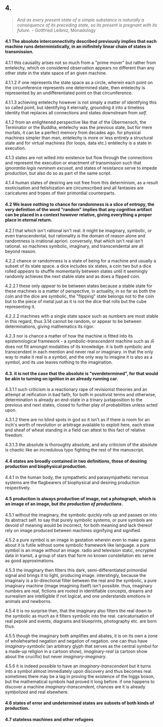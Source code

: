 ## 4.

> _And as every present state of a simple substance is naturally a consequence of its preceding state, so its present is pregnant with its future._ - Gottfried Leibniz, Monadology


#### 4.1 The absolute interconnectivity described previously implies that each machine runs deterministically, in an inifinitely linear chain of states in transmission.

4.1.1 this causality arises not so much from a "prime mover" but rather from entelechy, which on considered observation appears no different than any other _state_ in the state space of an given machine. 

4.1.1.2 if one represents the state space as a circle, wherein each point on the circumference represents one determined state, then entelechy is represented by an undifferentiated point on that circumference.

4.1.1.3 achieving entelechy however is not simply a matter of identifying this so called point, but identifying it eternally, grounding it into a timeless identity that replaces all connections and states downstream  from _self_.

4.1.2 from an enlightened perspective like that of the Übermensch, the Terminator or the Buddha, entelechy was the previous state, but for mere mortals, it can be a perfect memory from decades ago. for physical machines simpler than man, entelechy is more or less entirely a structural state and for virtual machines (for loops, data etc.) entelechy is a state in execution.

4.1.3 states are not willed _into_ existence but flow through the connections and represent the execution or enactment of transmission such that _ignorantia legis neminem excusat_, and states of resistance serve to impede production, but also do so as part of the same script.

4.1.4 human states of desiring are not free from this determinism, as a result exoticisation and fetishization are circumscribed and all fantasies are caricatures and tropes of their primordial counterparts.


#### 4.2 We leave nothing to chance for randomness is a slice of entropy, the very definition of the word "random" implies that any cognitive artifact can be placed in a context however relative, giving everything a proper place in eternal return. 

4.2.1 that which isn't rational isn't real. it might be imaginary, symbolic, or even transcendental, but rationality is the domain of reason alone and randomness is irrational apriori. conversely, that which isn't real isn't rational. so machines symbolic, imaginary, and transcendental are all beyond reason.

4.2.2 chance or randomness is a state of being for a machine and usually a subset of its state space. a dice includes six states, a coin two but a dice rolled _appears_ to shuffle momentarily between states until it seemingly randomly achieves the next stable state and as does a flipped coin.

4.2.2.1 these only _appear_ to be between states because a stable state for these machines is a matter of perspective, in actuality, in so far as both the coin and the dice are symbolic, the "flipping" state belongs not to the coin but to the piece of metal just as it is not the dice that rolls but the cube representing it.

4.2.2.2 machines with a single state space such as numbers are most stable in this regard, thus 3.14 cannot be random, or appear to be between determinations, giving mathematics its rigor.

4.2.3 nor is chance a matter of how the machine is fitted into its epistemological framework - a _symbolic-transcendent_ machine such as ॐ does not flit amongst modalities of its knowledge. it is both symbolic and transcendent in each mention and never real or imaginary. in that the only way to make it real is a symbol, and the only way to imagine it is also as a symbol, and its use leaves nothing to the imagination.


#### 4.3. it is not the case that the absolute is "overdetermined", for that would be akin to turning on ignition in an already running car. 

4.3.1.1 such criticism is a reactionary rape of revisionist theories and an attempt at reification in bad faith, for both in positivist terms and otherwise, determination is already an end-state in a trinary juxtaposition to the previous and next states, closed to further play of probabilities unless acted upon.

4.3.1.2 there are no blind spots in god so it isn't as if there is room for an inch's worth of revolution or arbitrage available to exploit here, each straw and sheaf of wheat standing in a field can attest to this fact of relative freedom.

4.3.1.3 the absolute is thoroughly absolute, and any criticism of the absolute is chaotic like an incredulous typo fighting the rest of the manuscript.


#### 4.4 states are broadly contained in two definitions, those of desiring production and biophysical production.

4.4.1 in the human body, the sympathetic and parasympathetic nervous systems are the flagbearers of biophysical and desiring production respectively.

#### 4.5 production is always production of image, not a photograph, which is an image of an image, but _the production of productions_.

4.5.1 without the imaginary, the symbolic quickly rolls up and passes on into its abstract self. to say that purely symbolic systems, or pure symbols are devoid of meaning would be incorrect, for both meaning and lack thereof rely on image produced between machines signifying and signified. 

4.5.2  a pure symbol is an image in gestation wherein even to make a guess about it is futile without some symbolic framework like language. a pure symbol is an image _without_ an image. radio and television static, encrypted data in transit, a group of stars that form no known constellation etc serve as good approximations.

4.5.3 the imaginary then filters this dark, semi-differentiated primordial signal and brings it to light, producing image. interstingly, because the imaginary is a bi-directional filter between the real and the symbolic, a pure imaginary machine (image imagining itself) isn't possible. thus, imaginary numbers are real, fictions are rooted in identifiable concepts, dreams and surrealism are intelligible if not logical, and one understands emotions in animals and newborns. 

4.5.4 it is no surprise then, that the imaginary also filters the real down to the symbolic as much as it filters symbolic into the real. caricaturisation of real pepole and events, diagrams and blueprints, photography etc. are born thus.

4.5.5 though the imaginary both amplifies and abates, it is on its own a zone of wholehearted negation and negation of negation. one can thus have _imaginary-symbolic_ (an arbitrary glyph that serves as the central symbol for a made-up religion in a cartoon show), _imaginary-real_ (a cartoon show about the crucifix) but never _imaginary-imaginary_.

4.5.6 it is indeed possible to have an _imaginary-transcendent_ but it turns into a symbol almost immediately upon discovery and thus becomes real. sometimes there may be a lag in proving the existence of the higgs boson, but the mathematical symbols had proved it long before. if one happens to discover a machine _imaginary-transcendent_, chances are it is already symbolized and real elsewhere.


#### 4.6 states of error and undetermined states are subsets of both kinds of production.


#### 4.7 stateless machines and other refugees 